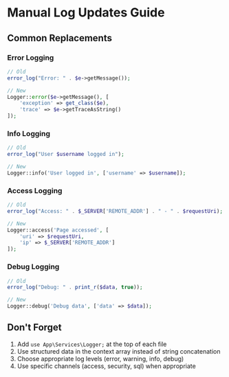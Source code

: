 # Manual Log Updates Guide

## Common Replacements

### Error Logging
```php
// Old
error_log("Error: " . $e->getMessage());

// New
Logger::error($e->getMessage(), [
    'exception' => get_class($e),
    'trace' => $e->getTraceAsString()
]);
```

### Info Logging
```php
// Old
error_log("User $username logged in");

// New
Logger::info('User logged in', ['username' => $username]);
```

### Access Logging
```php
// Old
error_log("Access: " . $_SERVER['REMOTE_ADDR'] . " - " . $requestUri);

// New
Logger::access('Page accessed', [
    'uri' => $requestUri,
    'ip' => $_SERVER['REMOTE_ADDR']
]);
```

### Debug Logging
```php
// Old
error_log("Debug: " . print_r($data, true));

// New
Logger::debug('Debug data', ['data' => $data]);
```

## Don't Forget

1. Add `use App\Services\Logger;` at the top of each file
2. Use structured data in the context array instead of string concatenation
3. Choose appropriate log levels (error, warning, info, debug)
4. Use specific channels (access, security, sql) when appropriate
